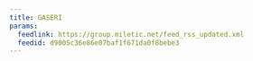 ```yaml
---
title: GASERI
params:
  feedlink: https://group.miletic.net/feed_rss_updated.xml
  feedid: d9005c36e86e07baf1f671da0f8bebe3
---
```

